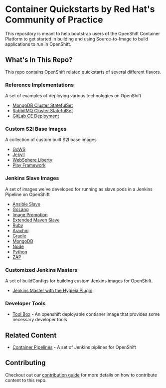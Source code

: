 # Container Quickstarts by Red Hat's Community of Practice

This repository is meant to help bootstrap users of the OpenShift Container Platform to get started in building and using Source-to-Image to build applications to run in OpenShift.

## What's In This Repo?

This repo contains OpenShift related quickstarts of several different flavors.

### Reference Implementations

A set of examples of deploying various technologies on OpenShift

* [MongoDB Cluster StatefulSet](./mongodb)
* [RabbitMQ Cluster StatefulSet](./rabbitmq)
* [GitLab CE Deployment](./gitlab-ce)

### Custom S2I Base Images

A collection of custom built S2I base images

* [GoWS](./s2i-gows)
* [Jekyll](./s2i-jekyll)
* [WebSphere Liberty](./s2i-liberty)
* [Play Framework](./s2i-play)

### Jenkins Slave Images

A set of images we've developed for running as slave pods in a Jenkins Pipeline on OpenShift

* [Ansible Slave](./jenkins-slaves/jenkins-slave-ansible)
* [GoLang](./jenkins-slaves/jenkins-slave-golang)
* [Image Promotion](./jenkins-slaves/jenkins-slave-image-mgmt)
* [Extended Maven Slave](./jenkins-slaves/jenkins-slave-mvn)
* [Ruby](./jenkins-slaves/jenkins-slave-ruby)
* [Arachni](./jenkins-slaves/jenkins-slave-arachni)
* [Gradle](./jenkins-slaves/jenkins-slave-gradle)
* [MongoDB](./jenkins-slaves/jenkins-slave-mongodb)
* [Node](./jenkins-slaves/jenkins-slave-npm)
* [Python](./jenkins-slaves/jenkins-slave-python)
* [ZAP](./jenkins-slaves/jenkins-slave-zap)

### Customized Jenkins Masters

A set of buildConfigs for building custom Jenkins images for OpenShift.

* [Jenkins Master with the Hygieia Plugin](./jenkins-masters/hygieia-plugin)

### Developer Tools

* [Tool Box](./tool-box) - An openshift deployable contianer image that provides some necessary developer tools

## Related Content

* [Container Pipelines](https://github.com/redhat-cop/container-pipelines) - A set of Jenkins piplines for OpenShift

## Contributing

Checkout out our [contribution guide](./CONTRIBUTING.md) for more details on how to contribute content to this repo.

